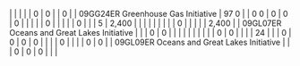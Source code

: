 | | | | | 0 | 0 | | 0 |
| 09GG24ER Greenhouse Gas Initiative | 97  0 | | 0  0 | 0 | 0 | 0 | |
| | | 0 | | | | | 0 |
| | 5 | 2,400 | | | | | |
| | | 0 | | | | | 2,400 |
| 09GL07ER Oceans and Great Lakes Initiative | | | 0 | 0 | | | |
| | | | | | 0 | 0 | |
| | 24 | | | 0 | 0 | 0 | 0 |
| | | 0 | | | | 0 | 0 |
| 09GL09ER Oceans and Great Lakes Initiative | | | 0 | 0 | 0 | | |